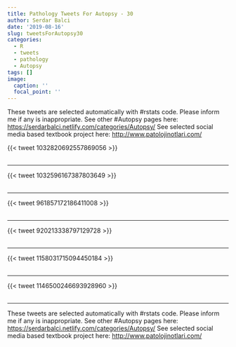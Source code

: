 ```yaml
---
title: Pathology Tweets For Autopsy - 30
author: Serdar Balci
date: '2019-08-16'
slug: tweetsForAutopsy30
categories:
  - R
  - tweets
  - pathology
  - Autopsy
tags: []
image:
  caption: ''
  focal_point: ''
---
```



These tweets are selected automatically with #rstats code. Please inform me if any is inappropriate.
See other #Autopsy pages here: https://serdarbalci.netlify.com/categories/Autopsy/ 
See selected social media based textbook project here: http://www.patolojinotlari.com/

{{< tweet 1032820692557869056 >}}
<br>
<br>
<hr>
{{< tweet 1032596167387803649 >}}
<br>
<br>
<hr>
{{< tweet 961857172186411008 >}}
<br>
<br>
<hr>
{{< tweet 920213338797129728 >}}
<br>
<br>
<hr>
{{< tweet 1158031715094450184 >}}
<br>
<br>
<hr>
{{< tweet 1146500246693928960 >}}
<br>
<br>
<hr>


These tweets are selected automatically with #rstats code. Please inform me if any is inappropriate.
See other #Autopsy pages here: https://serdarbalci.netlify.com/categories/Autopsy/ 
See selected social media based textbook project here: http://www.patolojinotlari.com/
